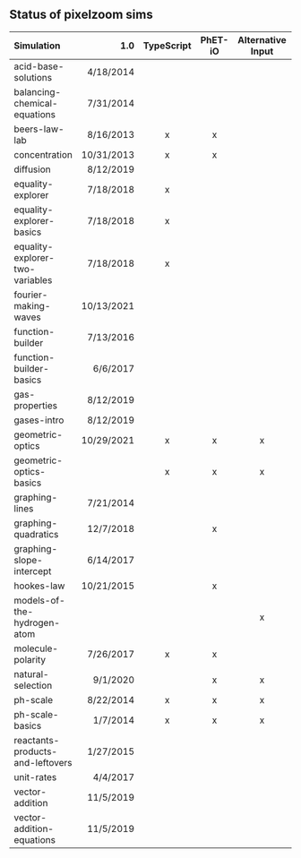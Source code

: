 ## Status of pixelzoom sims 

| Simulation                       |    1.0     | TypeScript | PhET-iO  | Alternative Input  | UI Sound  | Dynamic Locale |
|:---------------------------------|-----------:|:----------:|:--------:|:------------------:|:---------:|:--------------:|
| acid-base-solutions              | 4/18/2014  |            |          |                    |           |       x        |
| balancing-chemical-equations     | 7/31/2014  |            |          |                    |           |       x        |
| beers-law-lab                    | 8/16/2013  |     x      |    x     |                    |           |       x        |
| concentration                    | 10/31/2013 |     x      |    x     |                    |           |       x        |
| diffusion                        | 8/12/2019  |            |          |                    |           |                |
| equality-explorer                | 7/18/2018  |     x      |          |                    |           |       x        |
| equality-explorer-basics         | 7/18/2018  |     x      |          |                    |           |       x        |
| equality-explorer-two-variables  | 7/18/2018  |     x      |          |                    |           |       x        |
| fourier-making-waves             | 10/13/2021 |            |          |                    |           |                |
| function-builder                 | 7/13/2016  |            |          |                    |           |                |
| function-builder-basics          | 6/6/2017   |            |          |                    |           |                |
| gas-properties                   | 8/12/2019  |            |          |                    |           |                |
| gases-intro                      | 8/12/2019  |            |          |                    |           |                |
| geometric-optics                 | 10/29/2021 |     x      |    x     |         x          |     x     |       x        |
| geometric-optics-basics          |            |     x      |    x     |         x          |     x     |       x        |
| graphing-lines                   | 7/21/2014  |            |          |                    |           |                |
| graphing-quadratics              | 12/7/2018  |            |    x     |                    |           |                |
| graphing-slope-intercept         | 6/14/2017  |            |          |                    |           |                |
| hookes-law                       | 10/21/2015 |            |    x     |                    |           |                |
| models-of-the-hydrogen-atom      |            |            |          |         x          |     x     |       x        |
| molecule-polarity                | 7/26/2017  |     x      |    x     |                    |           |       x        |
| natural-selection                | 9/1/2020   |            |    x     |         x          |     x     |       x        |
| ph-scale                         | 8/22/2014  |     x      |    x     |         x          |     x     |       x        |
| ph-scale-basics                  | 1/7/2014   |     x      |    x     |         x          |     x     |       x        |
| reactants-products-and-leftovers | 1/27/2015  |            |          |                    |           |                |
| unit-rates                       | 4/4/2017   |            |          |                    |           |                |
| vector-addition                  | 11/5/2019  |            |          |                    |           |                |
| vector-addition-equations        | 11/5/2019  |            |          |                    |           |                |

